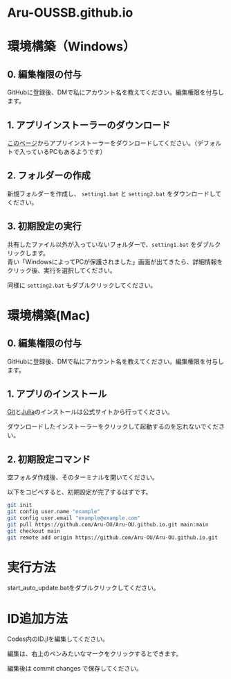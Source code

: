 # Aru-OUSSB.github.io

# 環境構築（Windows）
## 0. 編集権限の付与
GitHubに登録後、DMで私にアカウント名を教えてください。編集権限を付与します。

## 1. アプリインストーラーのダウンロード
[このページ](https://apps.microsoft.com/detail/9nblggh4nns1?hl=ja-JP&gl=JP)からアプリインストーラーをダウンロードしてください。（デフォルトで入っているPCもあるようです）

## 2. フォルダーの作成
新規フォルダーを作成し、 `setting1.bat` と `setting2.bat` をダウンロードしてください。

## 3. 初期設定の実行
共有したファイル以外が入っていないフォルダーで、`setting1.bat` をダブルクリックします。  
青い「WindowsによってPCが保護されました」画面が出てきたら、詳細情報をクリック後、実行を選択してください。

同様に `setting2.bat` もダブルクリックしてください。

# 環境構築(Mac)

## 0. 編集権限の付与
GitHubに登録後、DMで私にアカウント名を教えてください。編集権限を付与します。

## 1. アプリのインストール
[Git](https://git-scm.com/downloads)と[Julia](https://julialang.org/downloads/)のインストールは公式サイトから行ってください。

ダウンロードしたインストーラーをクリックして起動するのを忘れないでください。

## 2. 初期設定コマンド
空フォルダ作成後、そのターミナルを開いてください。

以下をコピペすると、初期設定が完了するはずです。
```bash
git init
git config user.name "example"
git config user.email "example@example.com"
git pull https://github.com/Aru-OU/Aru-OU.github.io.git main:main
git checkout main
git remote add origin https://github.com/Aru-OU/Aru-OU.github.io.git
```
# 実行方法
start_auto_update.batをダブルクリックしてください。

# ID追加方法
Codes内のID.jlを編集してください。

編集は、右上のペンみたいなマークをクリックするとできます。

編集後は commit changes で保存してください。
